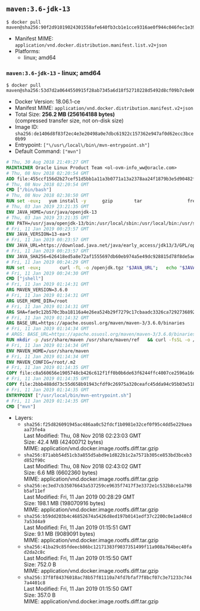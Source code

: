 ## `maven:3.6-jdk-13`

```console
$ docker pull maven@sha256:90f2d91019024301558afe640fb3cb1e1cce9316ae0f944c046fec1e391bfab4
```

-	Manifest MIME: `application/vnd.docker.distribution.manifest.list.v2+json`
-	Platforms:
	-	linux; amd64

### `maven:3.6-jdk-13` - linux; amd64

```console
$ docker pull maven@sha256:53d7d2a0644550915f28ab7345a6d18f52710228d5492d8cf09b7c8e06344f15
```

-	Docker Version: 18.06.1-ce
-	Manifest MIME: `application/vnd.docker.distribution.manifest.v2+json`
-	Total Size: **256.2 MB (256164188 bytes)**  
	(compressed transfer size, not on-disk size)
-	Image ID: `sha256:de1406d8f83f2ec4e3e20498a0e7dbc61922c157362e947af0d62ecc3bce0b99`
-	Entrypoint: `["\/usr\/local\/bin\/mvn-entrypoint.sh"]`
-	Default Command: `["mvn"]`

```dockerfile
# Thu, 30 Aug 2018 21:49:27 GMT
MAINTAINER Oracle Linux Product Team <ol-ovm-info_ww@oracle.com>
# Thu, 08 Nov 2018 02:20:54 GMT
ADD file:455ccf156d2b27cef51d5bb1a11a3b0771a13a2378aa24f1879b3e5d90482f3d in / 
# Thu, 08 Nov 2018 02:20:54 GMT
CMD ["/bin/bash"]
# Thu, 08 Nov 2018 02:38:50 GMT
RUN set -eux; 	yum install -y 		gzip 		tar 				freetype fontconfig 	; 	rm -rf /var/cache/yum
# Thu, 03 Jan 2019 23:21:35 GMT
ENV JAVA_HOME=/usr/java/openjdk-13
# Thu, 03 Jan 2019 23:21:35 GMT
ENV PATH=/usr/java/openjdk-13/bin:/usr/local/sbin:/usr/local/bin:/usr/sbin:/usr/bin:/sbin:/bin
# Fri, 11 Jan 2019 00:23:57 GMT
ENV JAVA_VERSION=13-ea+3
# Fri, 11 Jan 2019 00:23:57 GMT
ENV JAVA_URL=https://download.java.net/java/early_access/jdk13/3/GPL/openjdk-13-ea+3_linux-x64_bin.tar.gz
# Fri, 11 Jan 2019 00:23:57 GMT
ENV JAVA_SHA256=626418ed5a8e72af1555697db60eb974a5e49dc928815d78f8de5ae217585981
# Fri, 11 Jan 2019 00:24:29 GMT
RUN set -eux; 		curl -fL -o /openjdk.tgz "$JAVA_URL"; 	echo "$JAVA_SHA256 */openjdk.tgz" | sha256sum -c -; 	mkdir -p "$JAVA_HOME"; 	tar --extract --file /openjdk.tgz --directory "$JAVA_HOME" --strip-components 1; 	rm /openjdk.tgz; 		ln -sfT "$JAVA_HOME" /usr/java/default; 	ln -sfT "$JAVA_HOME" /usr/java/latest; 	for bin in "$JAVA_HOME/bin/"*; do 		base="$(basename "$bin")"; 		[ ! -e "/usr/bin/$base" ]; 		alternatives --install "/usr/bin/$base" "$base" "$bin" 20000; 	done; 		java -Xshare:dump; 		java --version; 	javac --version
# Fri, 11 Jan 2019 00:24:30 GMT
CMD ["jshell"]
# Fri, 11 Jan 2019 01:14:31 GMT
ARG MAVEN_VERSION=3.6.0
# Fri, 11 Jan 2019 01:14:31 GMT
ARG USER_HOME_DIR=/root
# Fri, 11 Jan 2019 01:14:31 GMT
ARG SHA=fae9c12b570c3ba18116a4e26ea524b29f7279c17cbaadc3326ca72927368924d9131d11b9e851b8dc9162228b6fdea955446be41207a5cfc61283dd8a561d2f
# Fri, 11 Jan 2019 01:14:32 GMT
ARG BASE_URL=https://apache.osuosl.org/maven/maven-3/3.6.0/binaries
# Fri, 11 Jan 2019 01:14:34 GMT
# ARGS: BASE_URL=https://apache.osuosl.org/maven/maven-3/3.6.0/binaries MAVEN_VERSION=3.6.0 SHA=fae9c12b570c3ba18116a4e26ea524b29f7279c17cbaadc3326ca72927368924d9131d11b9e851b8dc9162228b6fdea955446be41207a5cfc61283dd8a561d2f USER_HOME_DIR=/root
RUN mkdir -p /usr/share/maven /usr/share/maven/ref   && curl -fsSL -o /tmp/apache-maven.tar.gz ${BASE_URL}/apache-maven-${MAVEN_VERSION}-bin.tar.gz   && echo "${SHA}  /tmp/apache-maven.tar.gz" | sha512sum -c -   && tar -xzf /tmp/apache-maven.tar.gz -C /usr/share/maven --strip-components=1   && rm -f /tmp/apache-maven.tar.gz   && ln -s /usr/share/maven/bin/mvn /usr/bin/mvn
# Fri, 11 Jan 2019 01:14:34 GMT
ENV MAVEN_HOME=/usr/share/maven
# Fri, 11 Jan 2019 01:14:34 GMT
ENV MAVEN_CONFIG=/root/.m2
# Fri, 11 Jan 2019 01:14:35 GMT
COPY file:c8a560656e1905748cb426c612f1ff0b0b6de63f6244ffc4007ce2596a16de58 in /usr/local/bin/mvn-entrypoint.sh 
# Fri, 11 Jan 2019 01:14:35 GMT
COPY file:2bbb488dd73c55d658b91943cfdf9c26975a320ceafc45dda94c95b03e518ad3 in /usr/share/maven/ref/ 
# Fri, 11 Jan 2019 01:14:35 GMT
ENTRYPOINT ["/usr/local/bin/mvn-entrypoint.sh"]
# Fri, 11 Jan 2019 01:14:35 GMT
CMD ["mvn"]
```

-	Layers:
	-	`sha256:f25d826091945ac486aa0c52fdcf1b0981e32cef0f95c4dd5e229aeaaa73fe4a`  
		Last Modified: Thu, 08 Nov 2018 02:23:03 GMT  
		Size: 42.4 MB (42400712 bytes)  
		MIME: application/vnd.docker.image.rootfs.diff.tar.gzip
	-	`sha256:871abb54d51cb3a855d5abd9e1d822b1c2a7571b305ce853bd3bceb3d852f90c`  
		Last Modified: Thu, 08 Nov 2018 02:43:02 GMT  
		Size: 6.6 MB (6602360 bytes)  
		MIME: application/vnd.docker.image.rootfs.diff.tar.gzip
	-	`sha256:ec3ed7cb35076643a537259ce9635f7417f3e3372e1c532b8ce1a798b5af11ef`  
		Last Modified: Fri, 11 Jan 2019 00:28:29 GMT  
		Size: 198.1 MB (198070916 bytes)  
		MIME: application/vnd.docker.image.rootfs.diff.tar.gzip
	-	`sha256:b59dd203b4c46852674a5426d8ed197b0141edf37c2200c0e1ad48cd7a53d4a9`  
		Last Modified: Fri, 11 Jan 2019 01:15:51 GMT  
		Size: 9.1 MB (9089091 bytes)  
		MIME: application/vnd.docker.image.rootfs.diff.tar.gzip
	-	`sha256:41ba29c85fdeecb86bc12171383f9037351499f11a908a764bec40fad2da2c8c`  
		Last Modified: Fri, 11 Jan 2019 01:15:50 GMT  
		Size: 752.0 B  
		MIME: application/vnd.docker.image.rootfs.diff.tar.gzip
	-	`sha256:37f8f84376018ac78b57f81110a74fd7bfaf7f8bcf07c3e71233c7447a4401c8`  
		Last Modified: Fri, 11 Jan 2019 01:15:50 GMT  
		Size: 357.0 B  
		MIME: application/vnd.docker.image.rootfs.diff.tar.gzip
